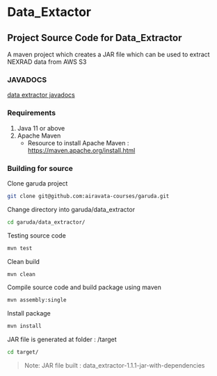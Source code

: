 # Data_Extactor

## Project Source Code for Data_Extractor

A maven project which creates a JAR file which can be used to extract NEXRAD data from AWS S3

### JAVADOCS
[data extractor javadocs](https://courses.airavata.org/garuda/data_extractor/index.html)

### Requirements
1. Java 11 or above
2. Apache Maven
   * Resource to install Apache Maven : https://maven.apache.org/install.html

### Building for source

Clone garuda project

```sh
git clone git@github.com:airavata-courses/garuda.git
```

Change directory into garuda/data_extractor
```sh
cd garuda/data_extractor/
```

Testing source code
```sh
mvn test
```

Clean build
```sh
mvn clean
```

Compile source code and build package using maven
```sh
mvn assembly:single
```

Install package
```sh
mvn install
```

JAR file is generated at folder : /target
```sh
cd target/
```
> Note: JAR file built : data_extractor-1.1.1-jar-with-dependencies


